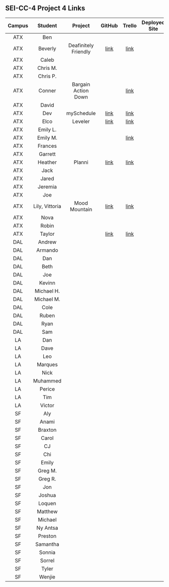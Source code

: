 ## SEI-CC-4 Project 4 Links

| Campus | Student | Project | GitHub | Trello | Deployed Site |
|:----:|:---:|:---:|:---:|:---:|:---:|
| ATX | Ben |  |  |  |  |
| ATX | Beverly | Deafinitely Friendly | [link](https://github.com/beverlyosoria/deafinitely-friendly) | [link](https://trello.com/b/be5LAg1u/deafinitely-friendly) |  |
| ATX | Caleb |  |  |  |  |
| ATX | Chris M. |  |  |  |  |
| ATX | Chris P. |  |  |  |  |
| ATX | Conner | Bargain Action Down |  | [link](https://trello.com/b/QF0ggHbG/bargain-action-down) |  |
| ATX | David |  |  |  |  |
| ATX | Dev | mySchedule | [link](https://github.com/Dev-94/mySchedule) | [link](https://trello.com/b/XU623uZo/myschedule) |  |
| ATX | Elco | Leveler | [link](https://github.com/eag58914/leveler-app) | [link](https://trello.com/b/UyY44mPq/leveler) |  |
| ATX | Emily L. |  |  |  |  |
| ATX | Emily M. |  |  | [link](https://trello.com/b/rPAKVynp/unit-4-project) |  |
| ATX | Frances |  |  |  |  |
| ATX | Garrett |  |  |  |  |
| ATX | Heather | Planni | [link](https://github.com/MetaHeather/planni) | [link](https://trello.com/b/sv52IfVC/project-4) |  |
| ATX | Jack |  |  |  |  |
| ATX | Jared |  |  |  |  |
| ATX | Jeremia |  |  |  |  |
| ATX | Joe |  |  |  |  |
| ATX | Lily, Vittoria | Mood Mountain | [link](https://github.com/lilymbest/MoodMountain) | [link](https://trello.com/b/MtRJppKw/moodtracker) |  |
| ATX | Nova |  |  |  |  |
| ATX | Robin |  |  |  |  |
| ATX | Taylor |  | [link](https://github.com/tlacerte/Restaurant-Website) | [link](https://trello.com/b/IT5wCv90/project-4) |  |
| DAL | Andrew |  |  |  |  |
| DAL | Armando |  |  |  |  |
| DAL | Dan |  |  |  |  |
| DAL | Beth |  |  |  |  |
| DAL | Joe |  |  |  |  |
| DAL | Kevinn |  |  |  |  |
| DAL | Michael H. |  |  |  |  |
| DAL | Michael M. |  |  |  |  |
| DAL | Cole |  |  |  |  |
| DAL | Ruben |  |  |  |  |
| DAL | Ryan |  |  |  |  |
| DAL | Sam |  |  |  |  |
| LA | Dan |  |  |  |  |
| LA | Dave |  |  |  |  |
| LA | Leo |  |  |  |  |
| LA | Marques |  |  |  |  |
| LA | Nick |  |  |  |  |
| LA | Muhammed |  |  |  |  |
| LA | Perice |  |  |  |  |
| LA | Tim |  |  |  |  |
| LA | Victor |  |  |  |  |
| SF | Aly |  |  |  |  |
| SF | Anami |  |  |  |  |
| SF | Braxton |  |  |  |  |
| SF | Carol |  |  |  |  |
| SF | CJ |  |  |  |  |
| SF | Chi |  |  |  |  |
| SF | Emily |  |  |  |  |
| SF | Greg M. |  |  |  |  |
| SF | Greg R. |  |  |  |  |
| SF | Jon |  |  |  |  |
| SF | Joshua |  |  |  |  |
| SF | Loquen |  |  |  |  |
| SF | Matthew |  |  |  |  |
| SF | Michael |  |  |  |  |
| SF | Ny Antsa |  |  |  |  |
| SF | Preston |  |  |  |  |
| SF | Samantha |  |  |  |  |
| SF | Sonnia |  |  |  |  |
| SF | Sorrel |  |  |  |  |
| SF | Tyler |  |  |  |  |
| SF | Wenjie |  |  |  |  |
